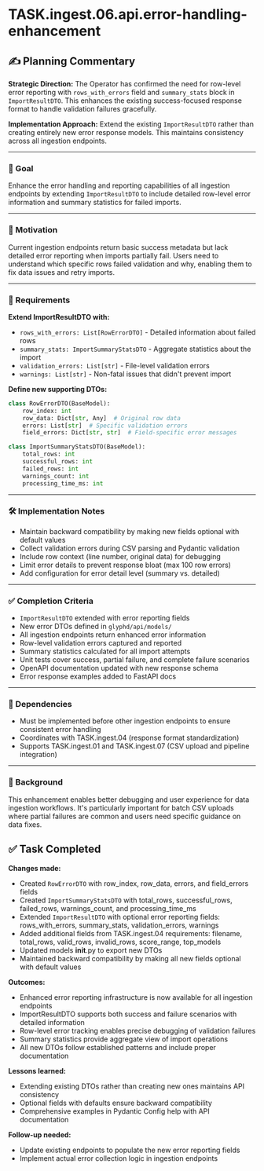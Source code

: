 # TASK.ingest.06.api.error-handling-enhancement

## ✍️ Planning Commentary

**Strategic Direction:** The Operator has confirmed the need for row-level error reporting with `rows_with_errors` field and `summary_stats` block in `ImportResultDTO`. This enhances the existing success-focused response format to handle validation failures gracefully.

**Implementation Approach:** Extend the existing `ImportResultDTO` rather than creating entirely new error response models. This maintains consistency across all ingestion endpoints.

---

### 🎯 Goal

Enhance the error handling and reporting capabilities of all ingestion endpoints by extending `ImportResultDTO` to include detailed row-level error information and summary statistics for failed imports.

---

### 🧩 Motivation

Current ingestion endpoints return basic success metadata but lack detailed error reporting when imports partially fail. Users need to understand which specific rows failed validation and why, enabling them to fix data issues and retry imports.

---

### 📐 Requirements

**Extend ImportResultDTO with:**
- `rows_with_errors: List[RowErrorDTO]` - Detailed information about failed rows
- `summary_stats: ImportSummaryStatsDTO` - Aggregate statistics about the import
- `validation_errors: List[str]` - File-level validation errors
- `warnings: List[str]` - Non-fatal issues that didn't prevent import

**Define new supporting DTOs:**
```python
class RowErrorDTO(BaseModel):
    row_index: int
    row_data: Dict[str, Any]  # Original row data
    errors: List[str]  # Specific validation errors
    field_errors: Dict[str, str]  # Field-specific error messages

class ImportSummaryStatsDTO(BaseModel):
    total_rows: int
    successful_rows: int
    failed_rows: int
    warnings_count: int
    processing_time_ms: int
```

---

### 🛠 Implementation Notes

- Maintain backward compatibility by making new fields optional with default values
- Collect validation errors during CSV parsing and Pydantic validation
- Include row context (line number, original data) for debugging
- Limit error details to prevent response bloat (max 100 row errors)
- Add configuration for error detail level (summary vs. detailed)

---

### ✅ Completion Criteria

- `ImportResultDTO` extended with error reporting fields
- New error DTOs defined in `glyphd/api/models/`
- All ingestion endpoints return enhanced error information
- Row-level validation errors captured and reported
- Summary statistics calculated for all import attempts
- Unit tests cover success, partial failure, and complete failure scenarios
- OpenAPI documentation updated with new response schema
- Error response examples added to FastAPI docs

---

### 🔗 Dependencies

- Must be implemented before other ingestion endpoints to ensure consistent error handling
- Coordinates with TASK.ingest.04 (response format standardization)
- Supports TASK.ingest.01 and TASK.ingest.07 (CSV upload and pipeline integration)

---

### 🧠 Background

This enhancement enables better debugging and user experience for data ingestion workflows. It's particularly important for batch CSV uploads where partial failures are common and users need specific guidance on data fixes.

## ✅ Task Completed

**Changes made:**
- Created `RowErrorDTO` with row_index, row_data, errors, and field_errors fields
- Created `ImportSummaryStatsDTO` with total_rows, successful_rows, failed_rows, warnings_count, and processing_time_ms
- Extended `ImportResultDTO` with optional error reporting fields: rows_with_errors, summary_stats, validation_errors, warnings
- Added additional fields from TASK.ingest.04 requirements: filename, total_rows, valid_rows, invalid_rows, score_range, top_models
- Updated models __init__.py to export new DTOs
- Maintained backward compatibility by making all new fields optional with default values

**Outcomes:**
- Enhanced error reporting infrastructure is now available for all ingestion endpoints
- ImportResultDTO supports both success and failure scenarios with detailed information
- Row-level error tracking enables precise debugging of validation failures
- Summary statistics provide aggregate view of import operations
- All new DTOs follow established patterns and include proper documentation

**Lessons learned:**
- Extending existing DTOs rather than creating new ones maintains API consistency
- Optional fields with defaults ensure backward compatibility
- Comprehensive examples in Pydantic Config help with API documentation

**Follow-up needed:**
- Update existing endpoints to populate the new error reporting fields
- Implement actual error collection logic in ingestion endpoints